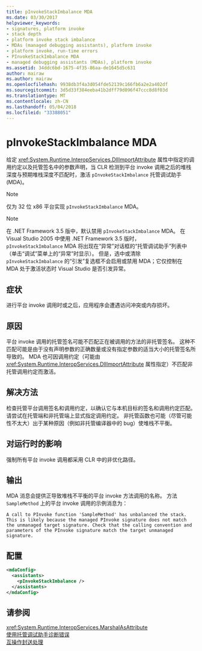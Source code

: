 ```yaml
---
title: pInvokeStackImbalance MDA
ms.date: 03/30/2017
helpviewer_keywords:
- signatures, platform invoke
- stack depth
- platform invoke stack imbalance
- MDAs (managed debugging assistants), platform invoke
- platform invoke, run-time errors
- PInvokeStackImbalance MDA
- managed debugging assistants (MDAs), platform invoke
ms.assetid: 34ddc6bd-1675-4f35-86aa-de1645d5c631
author: mairaw
ms.author: mairaw
ms.openlocfilehash: 9938db3f4a3d054fde52139c166fb6a2e2a402df
ms.sourcegitcommit: 3d5d33f384eeba41b2dff79d096f47ccc8d8f03d
ms.translationtype: MT
ms.contentlocale: zh-CN
ms.lasthandoff: 05/04/2018
ms.locfileid: "33388051"
---
```

# <a name="pinvokestackimbalance-mda"></a>pInvokeStackImbalance MDA
给定 <xref:System.Runtime.InteropServices.DllImportAttribute> 属性中指定的调用约定以及托管签名中的参数声明，当 CLR 检测到平台 invoke 调用之后的堆栈深度与预期堆栈深度不匹配时，激活 `pInvokeStackImbalance` 托管调试助手 (MDA)。  
  
> [!NOTE]
>  仅为 32 位 x86 平台实现 `pInvokeStackImbalance` MDA。  
  
> [!NOTE]
>  在 .NET Framework 3.5 版中，默认禁用 `pInvokeStackImbalance` MDA。 在 Visual Studio 2005 中使用 .NET Framework 3.5 版时，`pInvokeStackImbalance` MDA 将出现在“异常”对话框的“托管调试助手”列表中（单击“调试”菜单上的“异常”时显示）。 但是，选中或清除 `pInvokeStackImbalance` 的“引发”复选框不会启用或禁用 MDA；它仅控制在 MDA 处于激活状态时 Visual Studio 是否引发异常。  
  
## <a name="symptoms"></a>症状  
 进行平台 invoke 调用时或之后，应用程序会遭遇访问冲突或内存损坏。  
  
## <a name="cause"></a>原因  
 平台 invoke 调用的托管签名可能不匹配正在被调用的方法的非托管签名。  这种不匹配可能是由于没有声明参数的正确数量或没有指定参数的适当大小的托管签名所导致的。  MDA 也可因调用约定（可能由 <xref:System.Runtime.InteropServices.DllImportAttribute> 属性指定）不匹配非托管调用约定而激活。  
  
## <a name="resolution"></a>解决方法  
 检查托管平台调用签名和调用约定，以确认它与本机目标的签名和调用约定匹配。  请尝试在托管端和非托管端上显式指定调用约定。 非托管函数也可能（尽管可能性不太大）出于某种原因（例如非托管编译器中的 bug）使堆栈不平衡。  
  
## <a name="effect-on-the-runtime"></a>对运行时的影响  
 强制所有平台 invoke 调用都采用 CLR 中的非优化路径。  
  
## <a name="output"></a>输出  
 MDA 消息会提供正导致堆栈不平衡的平台 invoke 方法调用的名称。  方法 `SampleMethod` 上的平台 invoke 调用的示例消息为：  
  
```  
A call to PInvoke function 'SampleMethod' has unbalanced the stack.   
This is likely because the managed PInvoke signature does not match   
the unmanaged target signature. Check that the calling convention and   
parameters of the PInvoke signature match the target unmanaged signature.  
```  
  
## <a name="configuration"></a>配置  
  
```xml  
<mdaConfig>  
  <assistants>  
    <pInvokeStackImbalance />  
  </assistants>  
</mdaConfig>  
```  
  
## <a name="see-also"></a>请参阅  
 <xref:System.Runtime.InteropServices.MarshalAsAttribute>  
 [使用托管调试助手诊断错误](../../../docs/framework/debug-trace-profile/diagnosing-errors-with-managed-debugging-assistants.md)  
 [互操作封送处理](../../../docs/framework/interop/interop-marshaling.md)
